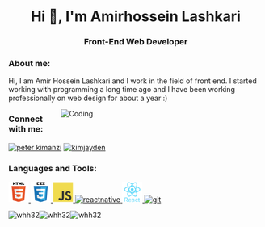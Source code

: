 <h1 align="center">Hi 👋, I'm Amirhossein Lashkari</h1>
<h3 align="center">Front-End Web Developer</h3>

<h3 align="left">About me:</h3>
<p align="left" >Hi, I am Amir Hossein Lashkari and I work in the field of front end. I started working with programming a long time ago and I have been working professionally on web design for about a year :) </p>

<img align="right" alt="Coding" width="400" src="https://miro.medium.com/max/680/0*7Q3yvSIv_t0ioJ-Z.gif"/>
<h3 align="left">Connect with me:</h3>
<p align="left">
<a href="https://www.linkedin.com/in/amirhossein-lashkari-aba561237" target="blank"><img align="center" src="https://raw.githubusercontent.com/rahuldkjain/github-profile-readme-generator/master/src/images/icons/Social/linked-in-alt.svg" alt="peter kimanzi" height="30" width="40" /></a>
<a href="https://www.facebook.com/whh32" target="blank"><img align="center" src="https://raw.githubusercontent.com/rahuldkjain/github-profile-readme-generator/master/src/images/icons/Social/facebook.svg" alt="kimjayden" height="30" width="40" /></a>
</p>

<h3 align="left">Languages and Tools:</h3>
<p><a href="https://www.w3.org/html/" target="_blank" rel="noreferrer"> <img src="https://raw.githubusercontent.com/devicons/devicon/master/icons/html5/html5-original-wordmark.svg" alt="html5" width="40" height="40"/> </a><a href="https://www.w3schools.com/css/" target="_blank" rel="noreferrer"> <img src="https://raw.githubusercontent.com/devicons/devicon/master/icons/css3/css3-original-wordmark.svg" alt="css3" width="40" height="40"/> </a><a href="https://developer.mozilla.org/en-US/docs/Web/JavaScript" target="_blank" rel="noreferrer"> <img src="https://raw.githubusercontent.com/devicons/devicon/master/icons/javascript/javascript-original.svg" alt="javascript" width="40" height="40"/> </a><a href="https://reactnative.dev/" target="_blank" rel="noreferrer"> <img src="https://reactnative.dev/img/header_logo.svg" alt="reactnative" width="40" height="40"/> </a><a href="https://reactjs.org/" target="_blank" rel="noreferrer"> <img src="https://raw.githubusercontent.com/devicons/devicon/master/icons/react/react-original-wordmark.svg" alt="react" width="40" height="40"/> </a><a href="https://git-scm.com/" target="_blank" rel="noreferrer"> <img src="https://www.vectorlogo.zone/logos/git-scm/git-scm-icon.svg" alt="git" width="40" height="40"/> </a></p>

<p><img align="left" src="https://github-readme-stats.vercel.app/api?username=whh-32&show_icons=true&locale=en" alt="whh32" /></p>
<p><img align="left" src="https://github-readme-stats.vercel.app/api/top-langs?username=whh-32&show_icons=true&locale=en&layout=compact" alt="whh32" /></p>
<p><img align="left" src="https://github-readme-streak-stats.herokuapp.com/?user=whh-32&" alt="whh32" /></p>


